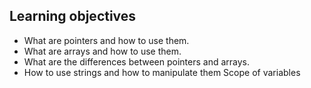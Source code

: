 ## Learning objectives
* What are pointers and how to use them.
* What are arrays and how to use them.
* What are the differences between pointers and arrays.
* How to use strings and how to manipulate them Scope of variables
